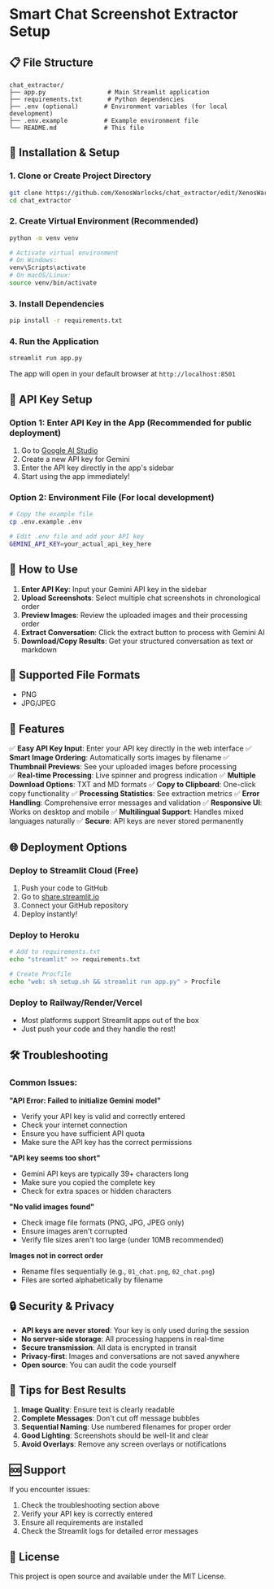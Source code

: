 # Smart Chat Screenshot Extractor Setup

## 📋 File Structure
```
chat_extractor/
├── app.py                 # Main Streamlit application
├── requirements.txt       # Python dependencies
├── .env (optional)       # Environment variables (for local development)
├── .env.example          # Example environment file
└── README.md             # This file
```

## 🚀 Installation & Setup

### 1. Clone or Create Project Directory
```bash
git clone https://github.com/XenosWarlocks/chat_extractor/edit/XenosWarlocks-New_Feature-1
cd chat_extractor
```

### 2. Create Virtual Environment (Recommended)
```bash
python -m venv venv

# Activate virtual environment
# On Windows:
venv\Scripts\activate
# On macOS/Linux:
source venv/bin/activate
```

### 3. Install Dependencies
```bash
pip install -r requirements.txt
```

### 4. Run the Application
```bash
streamlit run app.py
```

The app will open in your default browser at `http://localhost:8501`

## 🔑 API Key Setup

### Option 1: Enter API Key in the App (Recommended for public deployment)
1. Go to [Google AI Studio](https://makersuite.google.com/app/apikey)
2. Create a new API key for Gemini
3. Enter the API key directly in the app's sidebar
4. Start using the app immediately!

### Option 2: Environment File (For local development)
```bash
# Copy the example file
cp .env.example .env

# Edit .env file and add your API key
GEMINI_API_KEY=your_actual_api_key_here
```

## 🎯 How to Use

1. **Enter API Key**: Input your Gemini API key in the sidebar
2. **Upload Screenshots**: Select multiple chat screenshots in chronological order
3. **Preview Images**: Review the uploaded images and their processing order
4. **Extract Conversation**: Click the extract button to process with Gemini AI
5. **Download/Copy Results**: Get your structured conversation as text or markdown

## 📁 Supported File Formats
- PNG
- JPG/JPEG

## 🔧 Features

✅ **Easy API Key Input**: Enter your API key directly in the web interface
✅ **Smart Image Ordering**: Automatically sorts images by filename
✅ **Thumbnail Previews**: See your uploaded images before processing  
✅ **Real-time Processing**: Live spinner and progress indication
✅ **Multiple Download Options**: TXT and MD formats
✅ **Copy to Clipboard**: One-click copy functionality
✅ **Processing Statistics**: See extraction metrics
✅ **Error Handling**: Comprehensive error messages and validation
✅ **Responsive UI**: Works on desktop and mobile
✅ **Multilingual Support**: Handles mixed languages naturally
✅ **Secure**: API keys are never stored permanently

## 🌐 Deployment Options

### Deploy to Streamlit Cloud (Free)
1. Push your code to GitHub
2. Go to [share.streamlit.io](https://share.streamlit.io)
3. Connect your GitHub repository
4. Deploy instantly!

### Deploy to Heroku
```bash
# Add to requirements.txt
echo "streamlit" >> requirements.txt

# Create Procfile
echo "web: sh setup.sh && streamlit run app.py" > Procfile
```

### Deploy to Railway/Render/Vercel
- Most platforms support Streamlit apps out of the box
- Just push your code and they handle the rest!

## 🛠️ Troubleshooting

### Common Issues:

**"API Error: Failed to initialize Gemini model"**
- Verify your API key is valid and correctly entered
- Check your internet connection
- Ensure you have sufficient API quota
- Make sure the API key has the correct permissions

**"API key seems too short"**
- Gemini API keys are typically 39+ characters long
- Make sure you copied the complete key
- Check for extra spaces or hidden characters

**"No valid images found"**
- Check image file formats (PNG, JPG, JPEG only)
- Ensure images aren't corrupted
- Verify file sizes aren't too large (under 10MB recommended)

**Images not in correct order**
- Rename files sequentially (e.g., `01_chat.png`, `02_chat.png`)
- Files are sorted alphabetically by filename

## 🔒 Security & Privacy

- **API keys are never stored**: Your key is only used during the session
- **No server-side storage**: All processing happens in real-time
- **Secure transmission**: All data is encrypted in transit
- **Privacy-first**: Images and conversations are not saved anywhere
- **Open source**: You can audit the code yourself

## 📱 Tips for Best Results

1. **Image Quality**: Ensure text is clearly readable
2. **Complete Messages**: Don't cut off message bubbles
3. **Sequential Naming**: Use numbered filenames for proper order
4. **Good Lighting**: Screenshots should be well-lit and clear
5. **Avoid Overlays**: Remove any screen overlays or notifications

## 🆘 Support

If you encounter issues:
1. Check the troubleshooting section above
2. Verify your API key is correctly entered
3. Ensure all requirements are installed
4. Check the Streamlit logs for detailed error messages

## 📄 License

This project is open source and available under the MIT License.
